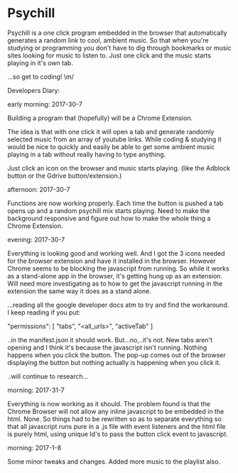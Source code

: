 # Psychill



Psychill is a one click program embedded in the browser that automatically generates a random link to cool, ambient music. 
So that when you're studying or programming you don't have to dig through bookmarks or music sites looking for music to listen to. Just one click and the music starts playing in it's own tab. 

...so get to coding! \m/





Developers Diary:



early morning: 2017-30-7


Building a program that (hopefully) will be a Chrome Extension. 

The idea is that with one click it will open a tab and generate randomly selected music from an array of youtube links. 
While coding & studying it would be nice to quickly and easily be able to get some ambient music playing in a tab without really having to type anything. 

Just click an icon on the browser and music starts playing. (like the Adblock button or the Gdrive button/extension.)  



afternoon: 2017-30-7


Functions are now working properly. Each time the button is pushed a tab opens up and a random psychill mix starts playing. 
Need to make the background responsive and figure out how to make the whole thing a Chrome Extension.



evening: 2017-30-7


Everything is looking good and working well. And I got the 3 icons needed for the browser extension and have it installed in the browser. However Chrome seems to be blocking the javascript from running. So while it works as a stand-alone app in the browser, it's getting hung up as an extension. Will need more investigating as to how to get the javascript running in the extension the same way it does as a stand alone. 

...reading all the google developer docs atm to try and find the workaround. I keep reading if you put: 

 
 
 "permissions": [
 "tabs", "<all_urls>",
    "activeTab"
  ]
  


  ..in the manifest.json it should work. But...no,..it's not. New tabs aren't opening and I think it's because the javascript isn't running. Nothing happens when you click the button. The pop-up comes out of the browser displaying the button but nothing actually is happening when you click it. 
  
  ..will continue to research...
  
  
morning: 2017-31-7
  
  

Everything is now working as it should. The problem found is that the Chrome Browser will not allow any inline javascript to be embedded in the html. None. So things had to be rewritten so as to separate everything so that all javascript runs pure in a .js file with event listeners and the html file is purely html, using unique Id's to pass the button click event to javascript.  
  

morning: 2017-1-8

Some minor tweaks and changes. Added more music to the playlist also. 